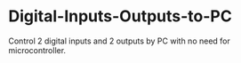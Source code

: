 # Digital-Inputs-Outputs-to-PC
Control 2 digital inputs and 2 outputs by PC with no need for microcontroller.
